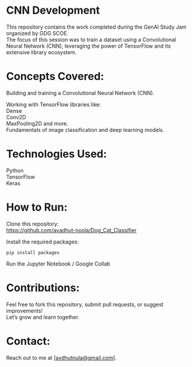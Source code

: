 # CNN Development

This repository contains the work completed during the GenAI Study Jam organized by GDG SCOE.  
The focus of this session was to train a dataset using a Convolutional Neural Network (CNN), leveraging the power of TensorFlow and its extensive library ecosystem.

# Concepts Covered:
Building and training a Convolutional Neural Network (CNN).

Working with TensorFlow libraries like:  
Dense  
Conv2D  
MaxPooling2D and more.  
Fundamentals of image classification and deep learning models.  

# Technologies Used:
Python  
TensorFlow  
Keras  

# How to Run:
Clone this repository:  
https://github.com/avadhut-noola/Dog_Cat_Classifier  

Install the required packages:  

```
pip install packages
```
Run the Jupyter Notebook / Google Collab  


# Contributions:
Feel free to fork this repository, submit pull requests, or suggest improvements!   
Let’s grow and learn together.  

# Contact:
Reach out to me at [avdhutnula@gmail.com].
